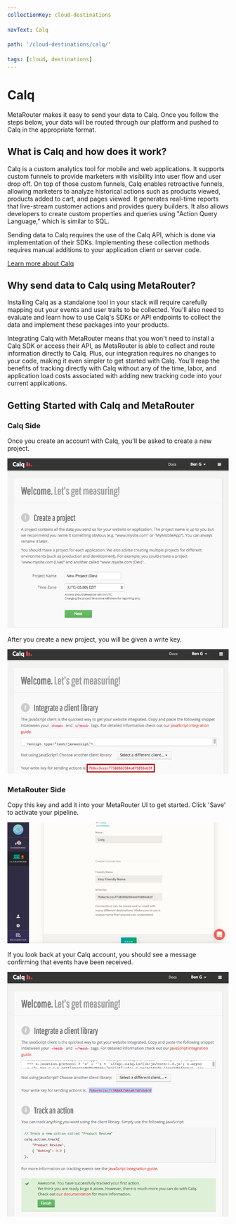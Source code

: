 ```yaml
---
collectionKey: cloud-destinations

navText: Calq

path: '/cloud-destinations/calq/'

tags: [cloud, destinations]
---
```


# Calq

MetaRouter makes it easy to send your data to Calq. Once you follow the steps below, your data will be routed through our platform and pushed to Calq in the appropriate format.

## What is Calq and how does it work?

Calq is a custom analytics tool for mobile and web applications. It supports custom funnels to provide marketers with visibility into user flow and user drop off. On top of those custom funnels, Calq enables retroactive funnels, allowing marketers to analyze historical actions such as products viewed, products added to cart, and pages viewed. It generates real-time reports that live-stream customer actions and provides query builders. It also allows developers to create custom properties and queries using "Action Query Language," which is similar to SQL.

Sending data to Calq requires the use of the Calq API, which is done via implementation of their SDKs. Implementing these collection methods requires manual additions to your application client or server code.

[Learn more about Calq](https://calq.io/)

## Why send data to Calq using MetaRouter?

Installing Calq as a standalone tool in your stack will require carefully mapping out your events and user traits to be collected. You'll also need to evaluate and learn how to use Calq's SDKs or API endpoints to collect the data and implement these packages into your products.

Integrating Calq with MetaRouter means that you won't need to install a Calq SDK or access their API, as MetaRouter is able to collect and route information directly to Calq. Plus, our integration requires no changes to your code, making it even simpler to get started with Calq. You'll reap the benefits of tracking directly with Calq without any of the time, labor, and application load costs associated with adding new tracking code into your current applications.

## Getting Started with Calq and MetaRouter

### Calq Side

Once you create an account with Calq, you'll be asked to create a new project.

![calq1](/images/calq1.png)

After you create a new project, you will be given a write key.

![calq2](/images/calq2.png)

### MetaRouter Side

Copy this key and add it into your MetaRouter UI to get started. Click 'Save' to activate your pipeline.

![calq3](/images/calq3v2.png)

If you look back at your Calq account, you should see a message confirming that events have been received.

![calq4](/images/calq4.png)
